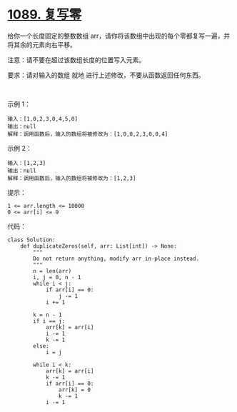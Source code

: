 # [1089. 复写零](https://leetcode.cn/problems/duplicate-zeros/)

给你一个长度固定的整数数组 arr，请你将该数组中出现的每个零都复写一遍，并将其余的元素向右平移。

注意：请不要在超过该数组长度的位置写入元素。

要求：请对输入的数组 就地 进行上述修改，不要从函数返回任何东西。

 

示例 1：
```
输入：[1,0,2,3,0,4,5,0]
输出：null
解释：调用函数后，输入的数组将被修改为：[1,0,0,2,3,0,0,4]
```
示例 2：
```
输入：[1,2,3]
输出：null
解释：调用函数后，输入的数组将被修改为：[1,2,3]
```

提示：
```
1 <= arr.length <= 10000
0 <= arr[i] <= 9
```

代码：
```python3
class Solution:
    def duplicateZeros(self, arr: List[int]) -> None:
        """
        Do not return anything, modify arr in-place instead.
        """
        n = len(arr)
        i, j = 0, n - 1
        while i < j:
            if arr[i] == 0:
                j -= 1
            i += 1

        k = n - 1
        if i == j:
            arr[k] = arr[i]
            i -= 1
            k -= 1
        else:
            i = j

        while i < k:
            arr[k] = arr[i]
            k -= 1
            if arr[i] == 0:
                arr[k] = 0
                k -= 1
            i -= 1
```